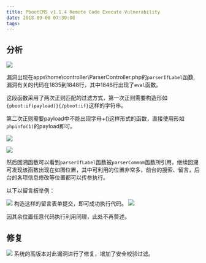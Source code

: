 ```yaml
---
title: PbootCMS v1.1.4 Remote Code Execute Vulnerability
date: 2018-09-08 07:30:08
tags:
---
```


## 分析 ##

![](1.jpg)

漏洞出现在apps\home\controller\ParserController.php的`parserIfLabel`函数,漏洞有关的代码在1835到1848行，其中1848行出现了`eval`函数。

这段函数采用了两次正则匹配的过滤方式，第一次正则需要构造形如`{pboot:if(payload)}{/pboot:if}`这样的字符串。

第二次正则需要payload中不能出现字母+()这样形式的函数，直接使用形如`phpinfo(1)`的payload即可。

![](2.jpg)

![](3.jpg)

然后回溯函数可以看到`parserIfLabel`函数被`parserCommom`函数所引用，继续回溯可发现该函数出现在如图位置，其中可利用的位置非常多，前台的搜索、留言，后台的各项信息修改等位置都可以传参执行。

以下以留言板举例：

![](4.jpg)
构造这样的留言表单提交，即可成功执行代码。
![](5.jpg)

因其余位置任意代码执行利用同理，此处不再赘述。

## 修复 ##
![](6.jpg)
系统的高版本对此漏洞进行了修复，增加了安全校验过滤。
